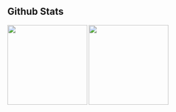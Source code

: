 

## Github Stats

<img height=180 align="left" src="https://github-readme-stats.vercel.app/api?username=pb-wd027&show_icons=true&count_private=true&hide_border=true" />
<img height=180 align="left" src="https://github-readme-stats.vercel.app/api/top-langs/?username=pb-wd027&layout=compact&hide_border=true" /> 






<!--
### Hi there 👋


**pb-wd027/pb-wd027** is a ✨ _special_ ✨ repository because its `README.md` (this file) appears on your GitHub profile.

Here are some ideas to get you started:

- 🔭 I’m currently working on ...
- 🌱 I’m currently learning ...
- 👯 I’m looking to collaborate on ...
- 🤔 I’m looking for help with ...
- 💬 Ask me about ...
- 📫 How to reach me: ...
- 😄 Pronouns: ...
- ⚡ Fun fact: ...
-->
